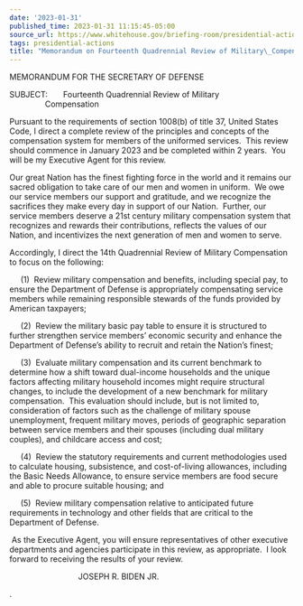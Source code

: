 ```yaml
---
date: '2023-01-31'
published_time: 2023-01-31 11:15:45-05:00
source_url: https://www.whitehouse.gov/briefing-room/presidential-actions/2023/01/31/memorandum-on-fourteenth-quadrennial-review-of-military-compensation/
tags: presidential-actions
title: "Memorandum on Fourteenth Quadrennial Review of Military\_Compensation"
---
```

 
MEMORANDUM FOR THE SECRETARY OF DEFENSE

SUBJECT:       Fourteenth Quadrennial Review of Military  
                Compensation

Pursuant to the requirements of section 1008(b) of title 37, United
States Code, I direct a complete review of the principles and concepts
of the compensation system for members of the uniformed services.  This
review should commence in January 2023 and be completed within 2 years.
 You will be my Executive Agent for this review.  
  
Our great Nation has the finest fighting force in the world and it
remains our sacred obligation to take care of our men and women in
uniform.  We owe our service members our support and gratitude, and we
recognize the sacrifices they make every day in support of our Nation. 
Further, our service members deserve a 21st century military
compensation system that recognizes and rewards their contributions,
reflects the values of our Nation, and incentivizes the next generation
of men and women to serve.  
  
Accordingly, I direct the 14th Quadrennial Review of Military
Compensation to focus on the following:

     (1)  Review military compensation and benefits, including special
pay, to ensure the Department of Defense is appropriately compensating
service members while remaining responsible stewards of the funds
provided by American taxpayers;

     (2)  Review the military basic pay table to ensure it is structured
to further strengthen service members’ economic security and enhance the
Department of Defense’s ability to recruit and retain the Nation’s
finest;  
  
     (3)  Evaluate military compensation and its current benchmark to
determine how a shift toward dual-income households and the unique
factors affecting military household incomes might require structural
changes, to include the development of a new benchmark for military
compensation.  This evaluation should include, but is not limited to,
consideration of factors such as the challenge of military spouse
unemployment, frequent military moves, periods of geographic separation
between service members and their spouses (including dual military
couples), and childcare access and cost;

     (4)  Review the statutory requirements and current methodologies
used to calculate housing, subsistence, and cost-of-living allowances,
including the Basic Needs Allowance, to ensure service members are food
secure and able to procure suitable housing; and

     (5)  Review military compensation relative to anticipated future
requirements in technology and other fields that are critical to the
Department of Defense.  
  
 As the Executive Agent, you will ensure representatives of other
executive departments and agencies participate in this review, as
appropriate.  I look forward to receiving the results of your review.

                               JOSEPH R. BIDEN JR.

.

